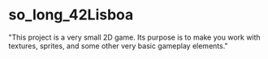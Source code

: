 # so_long_42Lisboa
"This project is a very small 2D game. Its purpose is to make you work with textures, sprites, and some other very basic gameplay elements."
